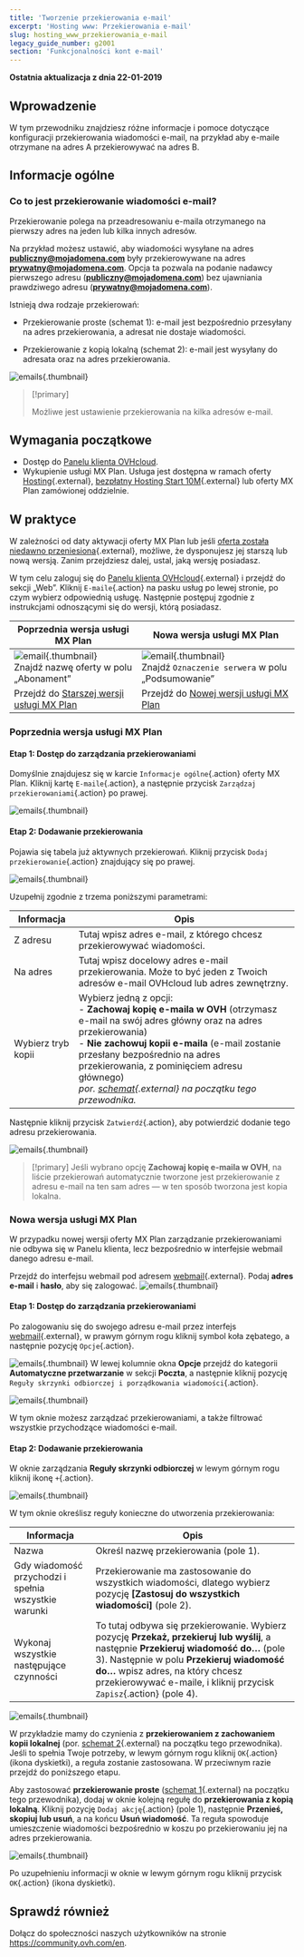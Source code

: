 ```yaml
---
title: 'Tworzenie przekierowania e-mail'
excerpt: 'Hosting www: Przekierowania e-mail'
slug: hosting_www_przekierowania_e-mail
legacy_guide_number: g2001
section: 'Funkcjonalności kont e-mail'
---
```


**Ostatnia aktualizacja z dnia 22-01-2019**

## Wprowadzenie

W tym przewodniku znajdziesz różne informacje i pomoce dotyczące konfiguracji przekierowania wiadomości e-mail, na przykład aby e-maile otrzymane na adres A przekierowywać na adres B.

## Informacje ogólne

### Co to jest przekierowanie wiadomości e-mail?

Przekierowanie polega na przeadresowaniu e-maila otrzymanego na pierwszy adres na jeden lub kilka innych adresów.

Na przykład możesz ustawić, aby wiadomości wysyłane na adres **publiczny@mojadomena.com** były przekierowywane na adres **prywatny@mojadomena.com**. Opcja ta pozwala na podanie nadawcy pierwszego adresu (**publiczny@mojadomena.com**) bez ujawniania prawdziwego adresu (**prywatny@mojadomena.com**).

Istnieją dwa rodzaje przekierowań: 

- Przekierowanie proste (schemat 1): e-mail jest bezpośrednio przesyłany na adres przekierowania, a adresat nie dostaje wiadomości. 

- Przekierowanie z kopią lokalną (schemat 2): e-mail jest wysyłany do adresata oraz na adres przekierowania.

![emails](images/schema-redirect.png){.thumbnail}

> [!primary]
>
> Możliwe jest ustawienie przekierowania na kilka adresów e-mail.

## Wymagania początkowe

- Dostęp do [Panelu klienta OVHcloud](https://www.ovh.com/auth/?action=gotomanager&from=https://www.ovh.pl/&ovhSubsidiary=pl).
- Wykupienie usługi MX Plan. Usługa jest dostępna w ramach oferty [Hosting]({ovh_www}/hosting/){.external}, [bezpłatny Hosting Start 10M]({ovh_www}/domeny/oferta_serwer_start10m.xml){.external} lub oferty MX Plan zamówionej oddzielnie.

## W praktyce

W zależności od daty aktywacji oferty MX Plan lub jeśli [oferta została niedawno przeniesiona]({ovh_www}/mxplan-migration/){.external}, możliwe, że dysponujesz jej starszą lub nową wersją. Zanim przejdziesz dalej, ustal, jaką wersję posiadasz. 

W tym celu zaloguj się do [Panelu klienta OVHcloud](https://www.ovh.com/auth/?action=gotomanager&from=https://www.ovh.pl/&ovhSubsidiary=pl){.external} i przejdź do sekcji „Web”. Kliknij `E-maile`{.action} na pasku usług po lewej stronie, po czym wybierz odpowiednią usługę. Następnie postępuj zgodnie z instrukcjami odnoszącymi się do wersji, którą posiadasz.

|Poprzednia wersja usługi MX Plan|Nowa wersja usługi MX Plan|
|---|---|
|![email](images/mxplan-starter-legacy.png){.thumbnail}<br> Znajdź nazwę oferty w polu „Abonament”|![email](images/mxplan-starter-new.png){.thumbnail}<br>Znajdź `Oznaczenie serwera` w polu „Podsumowanie”|
|Przejdź do [Starszej wersji usługi MX Plan](./#poprzednia-wersja-uslugi-mx-plan)|Przejdź do [Nowej wersji usługi MX Plan](./#nowa-wersja-uslugi-mx-plan_1)|

### Poprzednia wersja usługi MX Plan

#### Etap 1: Dostęp do zarządzania przekierowaniami
Domyślnie znajdujesz się w karcie `Informacje ogólne`{.action} oferty MX Plan. Kliknij kartę `E-maile`{.action}, a następnie przycisk `Zarządzaj przekierowaniami`{.action} po prawej.

![emails](images/mxplan-legacy-1.png){.thumbnail}


#### Etap 2: Dodawanie przekierowania

Pojawia się tabela już aktywnych przekierowań. Kliknij przycisk `Dodaj przekierowanie`{.action} znajdujący się po prawej.

![emails](images/mxplan-legacy-2.png){.thumbnail}

Uzupełnij zgodnie z trzema poniższymi parametrami:

|Informacja|Opis| 
|---|---|  
|Z adresu |Tutaj wpisz adres e-mail, z którego chcesz przekierowywać wiadomości.|  
|Na adres|Tutaj wpisz docelowy adres e-mail przekierowania. Może to być jeden z Twoich adresów e-mail OVHcloud lub adres zewnętrzny.|
|Wybierz tryb kopii|Wybierz jedną z opcji: <br> - **Zachowaj kopię e-maila w OVH** (otrzymasz e-mail na swój adres główny oraz na adres przekierowania) <br> - **Nie zachowuj kopii e-maila** (e-mail zostanie przesłany bezpośrednio na adres przekierowania, z pominięciem adresu głównego) <br> *por. [schemat](./#informacje-ogolne){.external} na początku tego przewodnika.*|

Następnie kliknij przycisk `Zatwierdź`{.action}, aby potwierdzić dodanie tego adresu przekierowania.

![emails](images/mxplan-legacy-3.png){.thumbnail}

> [!primary]
> Jeśli wybrano opcję **Zachowaj kopię e-maila w OVH**, na liście przekierowań automatycznie tworzone jest przekierowanie z adresu e-mail na ten sam adres
> — w ten sposób tworzona jest kopia lokalna.
> 

### Nowa wersja usługi MX Plan

W przypadku nowej wersji oferty MX Plan zarządzanie przekierowaniami nie odbywa się w Panelu klienta, lecz bezpośrednio w interfejsie webmail danego adresu e-mail.

Przejdź do interfejsu webmail pod adresem [webmail](https://www.ovh.pl/mail/){.external}. Podaj **adres e-mail** i **hasło**, aby się zalogować.
![emails](images/webmail.png){.thumbnail}

#### Etap 1: Dostęp do zarządzania przekierowaniami

Po zalogowaniu się do swojego adresu e-mail przez interfejs [webmail](https://www.ovh.pl/mail/){.external}, w prawym górnym rogu kliknij symbol koła zębatego, a następnie pozycję `Opcje`{.action}.

![emails](images/mxplan-new-1.png){.thumbnail}
W lewej kolumnie okna **Opcje** przejdź do kategorii **Automatyczne przetwarzanie** w sekcji **Poczta**, a następnie kliknij pozycję `Reguły skrzynki odbiorczej i porządkowania wiadomości`{.action}. 

![emails](images/mxplan-new-2.png){.thumbnail}

W tym oknie możesz zarządzać przekierowaniami, a także filtrować wszystkie przychodzące wiadomości e-mail.

#### Etap 2: Dodawanie przekierowania

W oknie zarządzania **Reguły skrzynki odbiorczej** w lewym górnym rogu kliknij ikonę `+`{.action}.

![emails](images/mxplan-new-3.png){.thumbnail}

W tym oknie określisz reguły konieczne do utworzenia przekierowania:

|Informacja|Opis| 
|---|---|  
|Nazwa |Określ nazwę przekierowania (pole 1).|  
|Gdy wiadomość przychodzi i spełnia wszystkie warunki| Przekierowanie ma zastosowanie do wszystkich wiadomości, dlatego wybierz pozycję **[Zastosuj do wszystkich wiadomości]** (pole 2).|
|Wykonaj wszystkie następujące czynności|To tutaj odbywa się przekierowanie. Wybierz pozycję **Przekaż, przekieruj lub wyślij**, a następnie **Przekieruj wiadomość do…** (pole 3). Następnie w polu **Przekieruj wiadomość do…** wpisz adres, na który chcesz przekierowywać e-maile, i kliknij przycisk `Zapisz`{.action} (pole 4).|


![emails](images/mxplan-new-4.png){.thumbnail}

W przykładzie mamy do czynienia z **przekierowaniem z zachowaniem kopii lokalnej** (por. [schemat 2](./#informacje-ogolne){.external} na początku tego przewodnika). Jeśli to spełnia Twoje potrzeby, w lewym górnym rogu kliknij `OK`{.action} (ikona dyskietki), a reguła zostanie zastosowana. W przeciwnym razie przejdź do poniższego etapu.



Aby zastosować **przekierowanie proste** ([schemat 1](./#informacje-ogolne){.external} na początku tego przewodnika), dodaj w oknie kolejną regułę do **przekierowania z kopią lokalną**. Kliknij pozycję `Dodaj akcję`{.action} (pole 1), następnie **Przenieś, skopiuj lub usuń**, a na końcu **Usuń wiadomość**. Ta reguła spowoduje umieszczenie wiadomości bezpośrednio w koszu po przekierowaniu jej na adres przekierowania.

![emails](images/mxplan-new-5.png){.thumbnail}

Po uzupełnieniu informacji w oknie w lewym górnym rogu kliknij przycisk `OK`{.action} (ikona dyskietki).

## Sprawdź również

Dołącz do społeczności naszych użytkowników na stronie <https://community.ovh.com/en>.